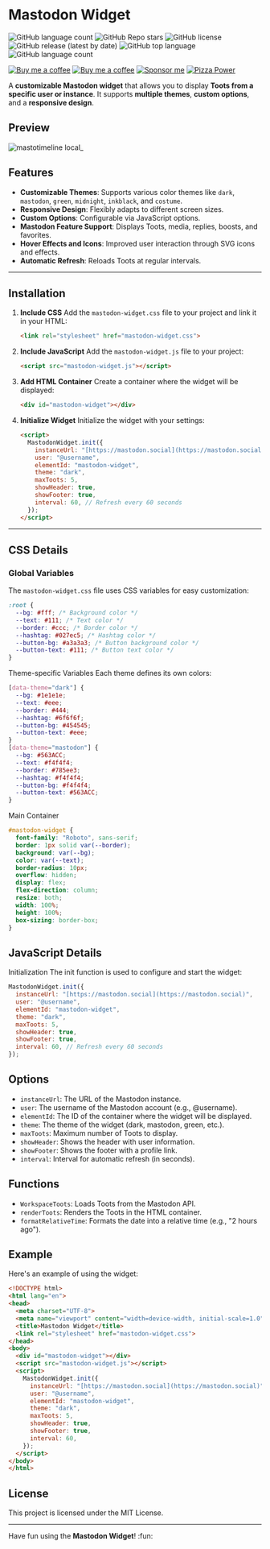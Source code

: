 # Mastodon Widget
![GitHub language count](https://mini-badges.rondevhub.de/github/RonDevHub/MastoTimeline/created_at/social/calendarjelly) ![GitHub Repo stars](https://mini-badges.rondevhub.de/github/RonDevHub/MastoTimeline/stars/social/starjelly)  ![GitHub license](https://mini-badges.rondevhub.de/github/RonDevHub/MastoTimeline/license/social/crownjelly/*/c1d82f-black) ![GitHub release (latest by date)](https://mini-badges.rondevhub.de/github/RonDevHub/MastoTimeline/release/social/wandjelly) ![GitHub top language](https://mini-badges.rondevhub.de/github/RonDevHub/MastoTimeline/top_language_count/social/codejelly) ![GitHub language count](https://mini-badges.rondevhub.de/github/RonDevHub/MastoTimeline/commit/social/calendarjelly)

[![Buy me a coffee](https://mini-badges.rondevhub.de/icon/cuptogo/Buy_me_a_Coffee-c1d82f-222/for-the-badge "Buy me a coffee")](https://www.buymeacoffee.com/RonDev)
[![Buy me a coffee](https://mini-badges.rondevhub.de/icon/cuptogo/ko--fi.com-c1d82f-222/for-the-badge "Buy me a coffee")](https://ko-fi.com/U6U31EV2VS)
[![Sponsor me](https://mini-badges.rondevhub.de/icon/hearts-red/Sponsor_me/for-the-badge "Sponsor me")](https://github.com/sponsors/RonDevHub)
[![Pizza Power](https://mini-badges.rondevhub.de/icon/pizzaslice/Buy_me_a_pizza/for-the-badge "Pizza Power")](https://www.paypal.com/paypalme/Depressionist1/4,99)

A **customizable Mastodon widget** that allows you to display **Toots from a specific user or instance**. It supports **multiple themes**, **custom options**, and a **responsive design**.

## Preview
![mastotimeline local_](https://github.com/user-attachments/assets/0b9ed77f-e432-4588-927e-dd02c883b5f4)


## Features

* **Customizable Themes**: Supports various color themes like `dark`, `mastodon`, `green`, `midnight`, `inkblack`, and `costume`.
* **Responsive Design**: Flexibly adapts to different screen sizes.
* **Custom Options**: Configurable via JavaScript options.
* **Mastodon Feature Support**: Displays Toots, media, replies, boosts, and favorites.
* **Hover Effects and Icons**: Improved user interaction through SVG icons and effects.
* **Automatic Refresh**: Reloads Toots at regular intervals.

---

## Installation

1.  **Include CSS**
    Add the `mastodon-widget.css` file to your project and link it in your HTML:

    ```html
    <link rel="stylesheet" href="mastodon-widget.css">
    ```

2.  **Include JavaScript**
    Add the `mastodon-widget.js` file to your project:

    ```html
    <script src="mastodon-widget.js"></script>
    ```

3.  **Add HTML Container**
    Create a container where the widget will be displayed:

    ```html
    <div id="mastodon-widget"></div>
    ```

4.  **Initialize Widget**
    Initialize the widget with your settings:

    ```html
    <script>
      MastodonWidget.init({
        instanceUrl: "[https://mastodon.social](https://mastodon.social)",
        user: "@username",
        elementId: "mastodon-widget",
        theme: "dark",
        maxToots: 5,
        showHeader: true,
        showFooter: true,
        interval: 60, // Refresh every 60 seconds
      });
    </script>
    ```

---

## CSS Details

### Global Variables

The `mastodon-widget.css` file uses CSS variables for easy customization:

```css
:root {
  --bg: #fff; /* Background color */
  --text: #111; /* Text color */
  --border: #ccc; /* Border color */
  --hashtag: #027ec5; /* Hashtag color */
  --button-bg: #a3a3a3; /* Button background color */
  --button-text: #111; /* Button text color */
}
```
Theme-specific Variables
Each theme defines its own colors:

```css
[data-theme="dark"] {
  --bg: #1e1e1e;
  --text: #eee;
  --border: #444;
  --hashtag: #6f6f6f;
  --button-bg: #454545;
  --button-text: #eee;
}
[data-theme="mastodon"] {
  --bg: #563ACC;
  --text: #f4f4f4;
  --border: #785ee3;
  --hashtag: #f4f4f4;
  --button-bg: #f4f4f4;
  --button-text: #563ACC;
}
```
Main Container
```CSS
#mastodon-widget {
  font-family: "Roboto", sans-serif;
  border: 1px solid var(--border);
  background: var(--bg);
  color: var(--text);
  border-radius: 10px;
  overflow: hidden;
  display: flex;
  flex-direction: column;
  resize: both;
  width: 100%;
  height: 100%;
  box-sizing: border-box;
}
```
## JavaScript Details
Initialization
The init function is used to configure and start the widget:

```JavaScript
MastodonWidget.init({
  instanceUrl: "[https://mastodon.social](https://mastodon.social)",
  user: "@username",
  elementId: "mastodon-widget",
  theme: "dark",
  maxToots: 5,
  showHeader: true,
  showFooter: true,
  interval: 60, // Refresh every 60 seconds
});
```
## Options
* `instanceUrl`: The URL of the Mastodon instance.
* `user`: The username of the Mastodon account (e.g., @username).
* `elementId`: The ID of the container where the widget will be displayed.
* `theme`: The theme of the widget (dark, mastodon, green, etc.).
* `maxToots`: Maximum number of Toots to display.
* `showHeader`: Shows the header with user information.
* `showFooter`: Shows the footer with a profile link.
* `interval`: Interval for automatic refresh (in seconds).
## Functions
* `WorkspaceToots`: Loads Toots from the Mastodon API.
* `renderToots`: Renders the Toots in the HTML container.
* `formatRelativeTime`: Formats the date into a relative time (e.g., "2 hours ago").
## Example
Here's an example of using the widget:

```HTML
<!DOCTYPE html>
<html lang="en">
<head>
  <meta charset="UTF-8">
  <meta name="viewport" content="width=device-width, initial-scale=1.0">
  <title>Mastodon Widget</title>
  <link rel="stylesheet" href="mastodon-widget.css">
</head>
<body>
  <div id="mastodon-widget"></div>
  <script src="mastodon-widget.js"></script>
  <script>
    MastodonWidget.init({
      instanceUrl: "[https://mastodon.social](https://mastodon.social)",
      user: "@username",
      elementId: "mastodon-widget",
      theme: "dark",
      maxToots: 5,
      showHeader: true,
      showFooter: true,
      interval: 60,
    });
  </script>
</body>
</html>
```
## License
This project is licensed under the MIT License.

---

Have fun using the **Mastodon Widget**! :fun: